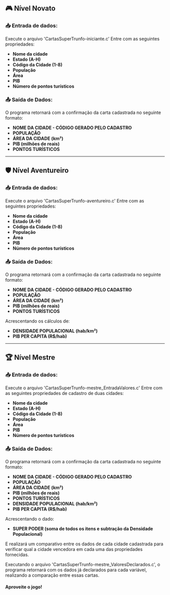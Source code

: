 ## 🎮 Nível Novato

### 📥 Entrada de dados:

Execute o arquivo 'CartasSuperTrunfo-iniciante.c'
Entre com as seguintes propriedades:
  - **Nome da cidade**
  - **Estado (A-H)**
  - **Código da Cidade (1-8)**
  - **População**
  - **Área**
  - **PIB**
  - **Número de pontos turísticos**
  
### 📤 Saída de Dados:
  O programa retornará com a confirmação da carta cadastrada no seguinte formato:
  - **NOME DA CIDADE - CÓDIGO GERADO PELO CADASTRO**
  - **POPULAÇÃO**
  - **ÁREA DA CIDADE (km²)**
  - **PIB (milhões de reais)**
  - **PONTOS TURÍSTICOS**

---

## 🛡️ Nível Aventureiro

### 📥 Entrada de dados:

Execute o arquivo 'CartasSuperTrunfo-aventureiro.c'
Entre com as seguintes propriedades:
  - **Nome da cidade**
  - **Estado (A-H)**
  - **Código da Cidade (1-8)**
  - **População**
  - **Área**
  - **PIB**
  - **Número de pontos turísticos**
  
### 📤 Saída de Dados:
  O programa retornará com a confirmação da carta cadastrada no seguinte formato:
  - **NOME DA CIDADE - CÓDIGO GERADO PELO CADASTRO**
  - **POPULAÇÃO**
  - **ÁREA DA CIDADE (km²)**
  - **PIB (milhões de reais)**
  - **PONTOS TURÍSTICOS**

Acrescentando os cálculos de:
  - **DENSIDADE POPULACIONAL (hab/km²)**
  - **PIB PER CAPITA (R$/hab)**

---

## 🏆 Nível Mestre

### 📥 Entrada de dados:

Execute o arquivo 'CartasSuperTrunfo-mestre_EntradaValores.c'
Entre com as seguintes propriedades de cadastro de duas cidades:
  - **Nome da cidade**
  - **Estado (A-H)**
  - **Código da Cidade (1-8)**
  - **População**
  - **Área**
  - **PIB**
  - **Número de pontos turísticos**
  
### 📤 Saída de Dados:
  O programa retornará com a confirmação da carta cadastrada no seguinte formato:
  - **NOME DA CIDADE - CÓDIGO GERADO PELO CADASTRO**
  - **POPULAÇÃO**
  - **ÁREA DA CIDADE (km²)**
  - **PIB (milhões de reais)**
  - **PONTOS TURÍSTICOS**
  - **DENSIDADE POPULACIONAL (hab/km²)**
  - **PIB PER CAPITA (R$/hab)**

Acrescentando o dado:
  - **SUPER PODER (soma de todos os itens e subtração da Densidade Populacional)**

E realizará um comparativo entre os dados de cada cidade cadastrada para verificar qual a cidade vencedora em cada uma das propriedades fornecidas.

Executando o arquivo 'CartasSuperTrunfo-mestre_ValoresDeclarados.c', o programa retornará com os dados já declarados para cada variável, realizando a comparação entre essas cartas.

#### **Aproveite o jogo!**



